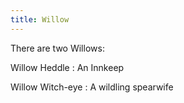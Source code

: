```yaml
---
title: Willow
---
```


There are two Willows:

Willow Heddle : An Innkeep

Willow Witch-eye : A wildling spearwife


